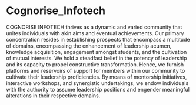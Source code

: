 # Cognorise_Infotech
COGNORISE INFOTECH thrives as a dynamic and varied community that unites
individuals with akin aims and eventual achievements. Our primary concentration
resides in establishing prospects that encompass a multitude of domains,
encompassing the enhancement of leadership acumen, knowledge acquisition,
engagement amongst students, and the cultivation of mutual interests.
We hold a steadfast belief in the potency of leadership and its capacity to propel
constructive transformation. Hence, we furnish platforms and reservoirs of support
for members within our community to cultivate their leadership proficiencies. By
means of mentorship initiatives, interactive workshops, and synergistic
undertakings, we endow individuals with the authority to assume leadership
positions and engender meaningful alterations in their respective domains.
